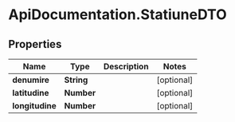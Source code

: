 # ApiDocumentation.StatiuneDTO

## Properties

Name | Type | Description | Notes
------------ | ------------- | ------------- | -------------
**denumire** | **String** |  | [optional] 
**latitudine** | **Number** |  | [optional] 
**longitudine** | **Number** |  | [optional] 


